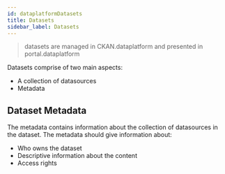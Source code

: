 ```yaml
---
id: dataplatformDatasets
title: Datasets
sidebar_label: Datasets
---
```

> datasets are managed in CKAN.dataplatform and presented in portal.dataplatform

Datasets comprise of two main aspects:
* A collection of datasources
* Metadata

## Dataset Metadata
The metadata contains information about the collection of datasources in the dataset. The metadata should give information about:
* Who owns the dataset
* Descriptive information about the content
* Access rights
